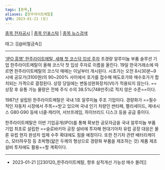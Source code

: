 ```yaml
---
tags: [종목,]
aliases: [한주라이트메탈]
날짜: 2023-01-21 (토)
---
```

[종목 전자공시](https://finance.naver.com/item/dart.naver?code=198940) |  [종목 인포스탁](https://www.infostock.co.kr/site/3d/3d_show.asp?codename=198940) | [종목 뉴스검색](https://m.search.naver.com/search.naver?where=m_news&sm=mtb_jum&query=한주라이트메탈)

태그: [[@비철금속]]

___

['IPO 흥행' 한주라이트메탈, 새해 첫 코스닥 입성 주자](https://n.news.naver.com/article/417/0000888162?sid=101)
초경량 알루미늄 부품 솔루션 기업 한주라이트메탈이 올해 코스닥 첫 입성 주자로 이름을 올린다. 19일 한국거래소에 따르면 한주라이트메탈의 코스닥 매매는 이날부터 개시된다. 시초가는 오전 8시30분~9시에 공모가(3100원)의 90~200% 사이에서 호가를 접수해 매도호가와 매수호가가 합치되는 가격으로 결정된다. 상장 당일에는 변동성완화장치(VI)가 적용되지 않는다. ==상장 후 유통 가능 물량은 전체 주식 수의 38.5%(748만주)로 적지 않은 수준==이다.

1987년 설립된 한주라이트메탈은 국내 1호 알루미늄 주조 기업이다. 경량화가 ==필수적인 자동차 시장에서 주목==받고 있으며 국내 인기 차량인 싼타페, 팰리세이드, 제네시스 G80·G90 등에 너클·캐리어, 서브프레임, 하이브리드 디스크 등을 공급 중이다.  
  
한주라이트메탈은 이번 기업공개(IPO)를 통해 확보한 공모자금을 국내 알루미늄 부품 기업 최초로 설립한 ==슬로바키아 공장 설비에 투자해 현대기아차 유럽 공장 대응은 물론 유럽 현지 완성차 업체 수주 확대에도 힘쓸 예정이다. 또한 전기차 관련 배터리케이스, 모터하우징 등 초박형(얇은 두께의 형상으로 경량화 부품을 제조하는 것) 제품 제조 설비 투자에도 활용==할 계획이다.


___

- 2023-01-21 [[230120_한주라이트메탈, 향후 실적개선 가능성 매수 몰려]]

